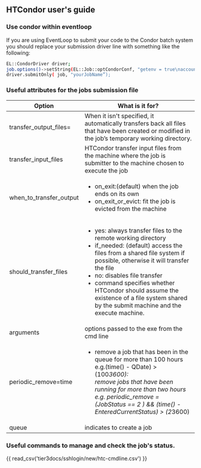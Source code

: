 ## HTCondor user's guide

### Use condor within eventloop

If you are using EventLoop to submit your code to the Condor batch system you
should replace your submission driver line with something like the following:

```bash
EL::CondorDriver driver;
job.options()->setString(EL::Job::optCondorConf, "getenv = true\naccounting_group = group_atlas.<institute>");
driver.submitOnly( job, "yourJobName”);
```

<h3> Useful attributes for the jobs submission file</h3>

<div class="wy-table-responsive"><table class="docutils">
<thead>
<tr>
<th>Option</th>
<th>What is it for?</th>
</tr>
</thead>
<tbody>
<tr>
<td>transfer_output_files=</td>
<td>When it isn't specified, it automatically transfers back all files that have been created or modified in the job’s temporary working directory.</td>
</tr>

<tr>
<td>transfer_input_files</td>
<td>HTCondor transfer input files from the machine where the job is submitter to the machine chosen to execute the job</td>
</tr>

<tr>
<td>when_to_transfer_output</td>
<td><ul><li>on_exit:(default) when the job ends on its own</li><li>on_exit_or_evict: fit the job is evicted from the machine</li></ul></td>
</tr>

<tr>
<td>should_transfer_files</td>
<td><ul><li>yes: always transfer files to the remote working directory</li><li>if_needed: (default) access the files from a shared file system if possible, otherwise it will transfer the file</li><li> no: disables file transfer </li><li>command specifies whether HTCondor should assume the existence of a file system shared by the submit machine and the execute machine.</li></ul></td>
</tr>

<tr>
<td>arguments</td>
<td>options passed to the exe from the cmd line</td>
</tr>

<tr>
<td>periodic_remove=time</td>
<td><ul><li> remove a job that has been in the queue for more than 100 hours e.g.(time() - QDate) &gt; (100<em>3600):</em></li><em> remove jobs that have been running for more than two hours e.g. periodic_remove = (JobStatus == 2 ) &amp;&amp; (time() - EnteredCurrentStatus) &gt; (2</em>3600) </ul></td>
</tr>

<tr>
<td>queue</td>
<td>indicates to create a job</td>
</tr>

</tbody>
</table></div>

<h3> Useful commands to manage and check the job's status.</h3>
<!--
<!--#for the dropdown wrapper
<details open>
<summary>example1 of dropdown</summary> <!--for the dropdown title
<br>
csv
{{ read_csv('tier3docs/sshlogin/new/htc-cmdline.csv') }}
</details>
<br>
-->

{{ read_csv('tier3docs/sshlogin/new/htc-cmdline.csv') }}
